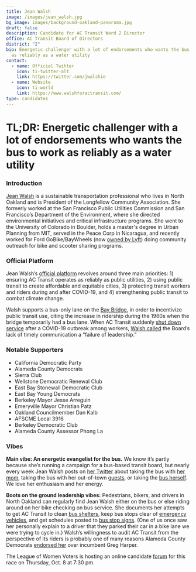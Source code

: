 ```yaml
---
title: Jean Walsh
image: /images/jean_walsh.jpg
bg_image: images/background-oakland-panorama.jpg
draft: false
description: Candidate for AC Transit Ward 2 Director
office: AC Transit Board of Directors
district: "2"
bio: Energetic challenger with a lot of endorsements who wants the bus to work
  as reliably as a water utility
contact:
  - name: Official Twitter
    icon: ti-twitter-alt
    link: https://twitter.com/jwalshie
  - name: Website
    icon: ti-world
    link: https://www.walshforactransit.com/
type: candidates
---
```

# TL;DR: Energetic challenger with a lot of endorsements who wants the bus to work as reliably as a water utility

### Introduction

[Jean Walsh](https://www.walshforactransit.com/about) is a sustainable transportation professional who lives in North Oakland and is President of the Longfellow Community Association. She formerly worked at the San Francisco Public Utilities Commission and San Francisco’s Department of the Environment, where she directed environmental initiatives and critical infrastructure programs. She went to the University of Colorado in Boulder, holds a master's degree in Urban Planning from MIT, served in the Peace Corp in Nicaragua, and recently worked for Ford GoBike/BayWheels (now [owned by Lyft](https://www.sfchronicle.com/business/article/Lyft-s-Bay-Wheels-to-resume-e-bike-rentals-in-SF-14821170.php)) doing community outreach for bike and scooter sharing programs.

### Official Platform

Jean Walsh’s [official platform](https://www.walshforactransit.com/platform) revolves around three main priorities: 1) ensuring AC Transit operates as reliably as public utilities, 2) using public transit to create affordable and equitable cities, 3) protecting transit workers and riders during and after COVID-19, and 4) strengthening public transit to combat climate change.

Walsh supports a bus-only lane on the [Bay Bridge](https://www.sfchronicle.com/opinion/letterstoeditor/article/Letters-to-the-Editor-Carve-out-bike-lanes-14975436.php), in order to incentivize public transit use, citing the increase in ridership during the 1960s when the bridge temporarily had a bus lane. When AC Transit suddenly [shut down service](https://www.berkeleyside.com/2020/08/31/ac-transit-bus-service-interruptions-51b-covid-19-berkeley-ca-transit) after a COVID-19 outbreak among workers, [Walsh called](https://twitter.com/jwalshie/status/1300475972764876801) the Board’s lack of timely communication a “failure of leadership.”

### Notable Supporters

* California Democratic Party
* Alameda County Democrats
* Sierra Club
* Wellstone Democratic Renewal Club
* East Bay Stonewall Democratic Club
* East Bay Young Democrats
* Berkeley Mayor Jesse Arreguin
* Emeryville Mayor Christian Patz
* Oakland Councilmember Dan Kalb
* AFSCME Local 3916
* Berkeley Democratic Club
* Alameda County Assessor Phong La

### Vibes

**Main vibe: An energetic evangelist for the bus.** We know it’s partly because she’s running a campaign for a bus-based transit board, but nearly every week Jean Walsh posts on [her Twitter](https://twitter.com/jwalshie) about taking the bus with [her mom](https://twitter.com/jwalshie/status/1306985386250362880?s=20), taking the bus with her out-of-town [guests](https://twitter.com/jwalshie/status/1310667643251163136?s=20), or taking the [bus herself](https://twitter.com/jwalshie/status/1310332295908265984?s=20). We love her enthusiasm and her energy.

**Boots on the ground leadership vibes:** Pedestrians, bikers, and drivers in North Oakland can regularly find Jean Walsh either on the bus or else riding around on her bike checking on bus service. She documents her attempts to get AC Transit to clean [bus shelters](https://twitter.com/jwalshie/status/1305527153019228167?s=20), keep bus stops clear of [emergency vehicles](https://twitter.com/jwalshie/status/1303107553446916096?s=20), and get schedules posted to [bus stop signs](https://twitter.com/jwalshie/status/1302814229355835393?s=20). (One of us once saw her personally explain to a driver that they parked their car in a bike lane we were trying to cycle in.) Walsh’s willingness to audit AC Transit from the perspective of its riders is probably one of many reasons Alameda County Democrats [endorsed her](https://ebcitizen.com/2020/09/16/alco-dems-give-some-incumbents-the-cold-shoulder-in-oakland-berkeley-san-leandro/) over incumbent Greg Harper.

The League of Women Voters is hosting an online candidate [forum](https://tinyurl.com/yxtwugef) for this race on Thursday, Oct. 8 at 7:30 pm.